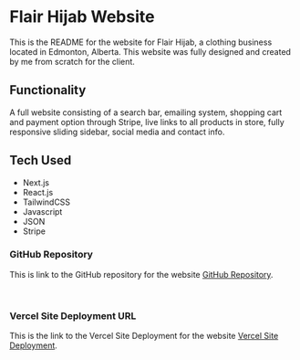 # Flair Hijab Website
 This is the README for the website for Flair Hijab, a clothing business located in Edmonton, Alberta. This website was fully designed and created by me from scratch for the client.

##  Functionality
A full website consisting of a search bar, emailing system, shopping cart and payment option through Stripe, live links to all products in store, fully responsive sliding sidebar, social media and contact info.


## Tech Used
- Next.js
- React.js
- TailwindCSS
- Javascript
- JSON 
- Stripe


### GitHub Repository
This is link to the GitHub repository for the website [GitHub Repository](https://github.com/abraara/flair-hijab).   

 <br/>

### Vercel Site Deployment URL 
This is the link to the Vercel Site Deployment for the website [Vercel Site Deployment](https://flair-hijab.vercel.app/).  

<br/>


